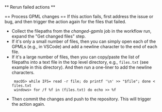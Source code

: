 ** Rerun failed actions **

== Process GPML changes ==
If this action fails, first address the issue or bug, and then trigger the action again for the files that failed. 

* Collect the filepaths from the *changed-gpmls* job in the workflow run, expand the "Get changed files" step.
* If it's only a small number of files, then you can simply open each of the GPMLs (e.g., in VSCode) and add a newline character to the end of each file.
* If it's a large number of files, then you can copy/paste the list of filepaths into a text file in the top level directory, e.g., `files.txt` (see example in this directory). And then run a one-liner to add the newline characters.
    ```
     macOS> while IFS= read -r file; do printf '\n' >> "$file"; done < files.txt
     windows> for /f %f in (files.txt) do echo >> %f
    ```
* Then commit the changes and push to the repository. This will trigger the action again.

